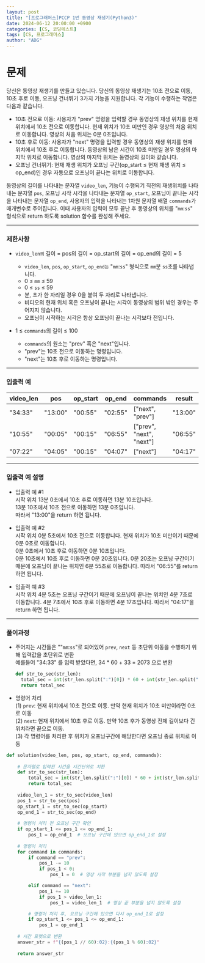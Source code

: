 ```yaml
---
layout: post
title: "[프로그래머스]PCCP 1번 동영상 재생기(Python3)"
date: 2024-06-12 20:00:00 +0900
categories: [CS, 코딩테스트]
tags: [CS, 프로그래머스]
author: "ADG"
---
```


# 문제

당신은 동영상 재생기를 만들고 있습니다. 당신의 동영상 재생기는 10초 전으로 이동, 10초 후로 이동, 오프닝 건너뛰기 3가지 기능을 지원합니다. 각 기능이 수행하는 작업은 다음과 같습니다.

- 10초 전으로 이동: 사용자가 "prev" 명령을 입력할 경우 동영상의 재생 위치를 현재 위치에서 10초 전으로 이동합니다. 현재 위치가 10초 미만인 경우 영상의 처음 위치로 이동합니다. 영상의 처음 위치는 0분 0초입니다.  
- 10초 후로 이동: 사용자가 "next" 명령을 입력할 경우 동영상의 재생 위치를 현재 위치에서 10초 후로 이동합니다. 동영상의 남은 시간이 10초 미만일 경우 영상의 마지막 위치로 이동합니다. 영상의 마지막 위치는 동영상의 길이와 같습니다.  
- 오프닝 건너뛰기: 현재 재생 위치가 오프닝 구간(op_start ≤ 현재 재생 위치 ≤ op_end)인 경우 자동으로 오프닝이 끝나는 위치로 이동합니다.  

동영상의 길이를 나타내는 문자열 `video_len`, 기능이 수행되기 직전의 재생위치를 나타내는 문자열 `pos`, 오프닝 시작 시각을 나타내는 문자열 `op_start`, 오프닝이 끝나는 시각을 나타내는 문자열 `op_end`, 사용자의 입력을 나타내는 1차원 문자열 배열 `commands`가 매개변수로 주어집니다. 이때 사용자의 입력이 모두 끝난 후 동영상의 위치를 "`mm`:`ss`" 형식으로 return 하도록 solution 함수를 완성해 주세요.

---

### 제한사항

- `video_len의` 길이 = pos의 길이 = op_start의 길이 = op_end의 길이 = 5  
  - `video_len`, `pos`, `op_start`, `op_end는` "`mm`:`ss`" 형식으로 `mm`분 `ss`초를 나타냅니다.  
  - 0 ≤ `mm` ≤ 59  
  - 0 ≤ `ss` ≤ 59  
  - 분, 초가 한 자리일 경우 0을 붙여 두 자리로 나타냅니다.  
  - 비디오의 현재 위치 혹은 오프닝이 끝나는 시각이 동영상의 범위 밖인 경우는 주어지지 않습니다.
  - 오프닝이 시작하는 시각은 항상 오프닝이 끝나는 시각보다 전입니다.

- 1 ≤ `commands`의 길이 ≤ 100  
  - `commands`의 원소는 "prev" 혹은 "next"입니다.  
  - "prev"는 10초 전으로 이동하는 명령입니다.  
  - "next"는 10초 후로 이동하는 명령입니다.  

---

### 입출력 예

| video_len | pos     | op_start | op_end  | commands                 | result  |
| --------- | ------- | -------- | ------- | ------------------------ | ------- |
| "34:33"   | "13:00" | "00:55"  | "02:55" | ["next", "prev"]         | "13:00" |
| "10:55"   | "00:05" | "00:15"  | "06:55" | ["prev", "next", "next"] | "06:55" |
| "07:22"   | "04:05" | "00:15"  | "04:07" | ["next"]                 | "04:17" |

---

### 입출력 예 설명

- 입출력 예 #1  
  시작 위치 13분 0초에서 10초 후로 이동하면 13분 10초입니다.  
  13분 10초에서 10초 전으로 이동하면 13분 0초입니다.  
  따라서 "13:00"을 return 하면 됩니다.  

- 입출력 예 #2  
  시작 위치 0분 5초에서 10초 전으로 이동합니다. 현재 위치가 10초 미만이기 때문에 0분 0초로 이동합니다.  
  0분 0초에서 10초 후로 이동하면 0분 10초입니다.  
  0분 10초에서 10초 후로 이동하면 0분 20초입니다. 0분 20초는 오프닝 구간이기 때문에 오프닝이 끝나는 위치인 6분 55초로 이동합니다. 따라서 "06:55"를 return 하면 됩니다.  

- 입출력 예 #3  
  시작 위치 4분 5초는 오프닝 구간이기 때문에 오프닝이 끝나는 위치인 4분 7초로 이동합니다. 4분 7초에서 10초 후로 이동하면 4분 17초입니다. 따라서 "04:17"을 return 하면 됩니다.

---

### 풀이과정

- 주어지는 시간들은 ""`mm`:`ss`"로 되어있어 `prev`, `next` 등 초단위 이동을 수행하기 위해 입력값을 초단위로 변환  
  예를들어 "34:33" 를 입력 받았다면, 34 * 60 + 33 = 2073 으로 변환  
  
  ```python
  def str_to_sec(str_len):
    total_sec = int(str_len.split(":")[0]) * 60 + int(str_len.split(":")[1])
    return total_sec
  ```

- 명령어 처리  
  (1) `prev`: 현재 위치에서 10초 전으로 이동. 만약 현재 위치가 10초 미만이라면 0초로 이동  
  (2) `next`: 현재 위치에서 10초 후로 이동. 만약 10초 후가 동영상 전체 길이보다 긴 위치라면 끝으로 이동.  
  (3) 각 명령어를 처리한 후 위치가 오프닝구간에 해당한다면 오프닝 종료 위치로 이동

```python
def solution(video_len, pos, op_start, op_end, commands):
    
    # 문자열로 입력된 시간을 시간단위로 치환
    def str_to_sec(str_len):
        total_sec = int(str_len.split(":")[0]) * 60 + int(str_len.split(":")[1])
        return total_sec
    
    video_len_1 = str_to_sec(video_len)
    pos_1 = str_to_sec(pos)
    op_start_1 = str_to_sec(op_start)
    op_end_1 = str_to_sec(op_end)
    
    # 명령어 처리 전 오프닝 구간 확인
    if op_start_1 <= pos_1 <= op_end_1:
        pos_1 = op_end_1  # 오프닝 구간에 있으면 op_end_1로 설정
    
    # 명령어 처리
    for command in commands:
        if command == "prev":
            pos_1 -= 10
            if pos_1 < 0:
                pos_1 = 0  # 영상 시작 부분을 넘지 않도록 설정

        elif command == "next":
            pos_1 += 10
            if pos_1 > video_len_1:
                pos_1 = video_len_1  # 영상 끝 부분을 넘지 않도록 설정

        # 명령어 처리 후, 오프닝 구간에 있으면 다시 op_end_1로 설정
        if op_start_1 <= pos_1 <= op_end_1:
            pos_1 = op_end_1
    
    # 시간 포맷으로 변환
    answer_str = f"{(pos_1 // 60):02}:{(pos_1 % 60):02}"
    
    return answer_str
```